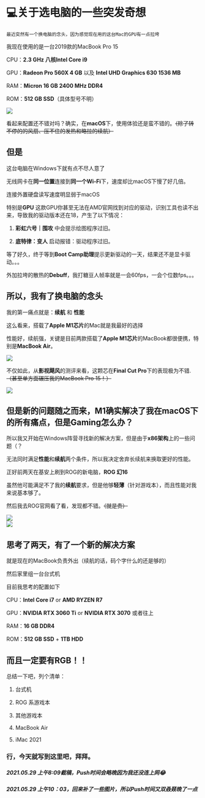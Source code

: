 # 💻关于选电脑的一些突发奇想

    最近突然有一个换电脑的念头，因为感觉现在用的这台Mac的GPU有一点拉垮
    
我现在使用的是一台2019款的MacBook Pro 15

CPU：**2.3 GHz 八核Intel Core i9**

GPU：**Radeon Pro 560X 4 GB** 以及 **Intel UHD Graphics 630 1536 MB**

RAM：**Micron 16 GB 2400 MHz DDR4**

ROM：**512 GB SSD**（具体型号不明）

<div style="align: center">
<img src="https://z3.ax1x.com/2021/05/29/2k4fyQ.png"/>
</div>


看起来配置还不错对吗？确实，在**macOS**下，使用体验还是蛮不错的。~~（除了转不停的的风扇、压不住的发热和略拉的续航）~~

## 但是

这台电脑在Windows下就有点不尽人意了

无线网卡在**同一位置**连接到**同一个Wi-Fi**下，速度却比macOS下慢了好几倍。

连接外置硬盘读写速度明显弱于macOS

特别是**GPU** 这款GPU你甚至无法在AMD官网找到对应的驱动，识别工具也读不出来，导致我的驱动版本还在18，产生了以下情况：

1. **彩虹六号｜围攻** 中会提示绘图程序过旧。

2. **底特律：变人** 启动报错：驱动程序过旧。

等了好久，终于等到**Boot Camp助理**提示更新驱动的一天，结果还不是显卡驱动。。。

外加拉垮的散热的**Debuff**，我打糖豆人帧率就是一会60fps，一会个位数fps。。。

## 所以，我有了换电脑的念头

我的第一痛点就是：**续航** 和 **性能**

这么看来，搭载了**Apple M1芯片**的Mac就是我最好的选择

性能好，续航强，关键是目前两款搭载了**Apple M1芯片**的MacBook都很便携，特别是**MacBook Air**。

<div style="align: center">
<img src="https://z3.ax1x.com/2021/05/29/2AeJKK.jpg"/>
</div>

不仅如此，从**影视飓风**的测评来看，这颗芯在**Final Cut Pro**下的表现极为不错.~~（甚至单方面碾压我的MacBook Pro 15！）~~
<div style="align: center">
<img src="https://z3.ax1x.com/2021/05/29/2kooTA.png"/>
</div>

## 但是新的问题随之而来，**M1**确实解决了我在macOS下的所有痛点，但是**Gaming**怎么办？

所以我又开始在Windows阵营寻找新的解决方案，但是由于**x86架构**上的一些问题（？

无法同时满足**性能**和**续航**两个条件，所以我决定舍弃长续航来换取更好的性能。

正好前两天在基安上刷到ROG的新电脑，**ROG 幻16**

虽然他可能满足不了我的**续航**要求，但是他够**轻薄**（针对游戏本），而且性能对我来说基本够了。

然后我去ROG官网看了看，发现都不错。~~（就是贵）~~

<div style="align: center">
<img src="https://z3.ax1x.com/2021/05/29/2koLSf.png"/>
</div>

<div style="align: center">
<img src="https://z3.ax1x.com/2021/05/29/2koHYt.png"/>
</div>

## 思考了两天，有了一个新的解决方案

就是现在的MacBook负责外出（续航的话，码个字什么的还是够的）

然后家里组一台台式机

目前我思考的配置如下

CPU：**Intel Core i7** or **AMD RYZEN R7**

GPU：**NVIDIA RTX 3060 Ti** or **NVIDIA RTX 3070** 或者往上

RAM：**16 GB DDR4**

ROM：**512 GB SSD** + **1TB HDD**

## 而且一定要有**RGB**！！

总结一下吧，列个清单：

1. 台式机

2. ROG 系游戏本

3. 其他游戏本

4. MacBook Air

5. iMac 2021
### 行，今天就写到这里吧，拜拜。

##### 2021.05.29 上午8:09截稿，Push时间会略晚因为我还没连上网😂

##### 2021.05.29 上午10：03，回来补了一些图片，所以Push时间又双叒叕晚了一点
